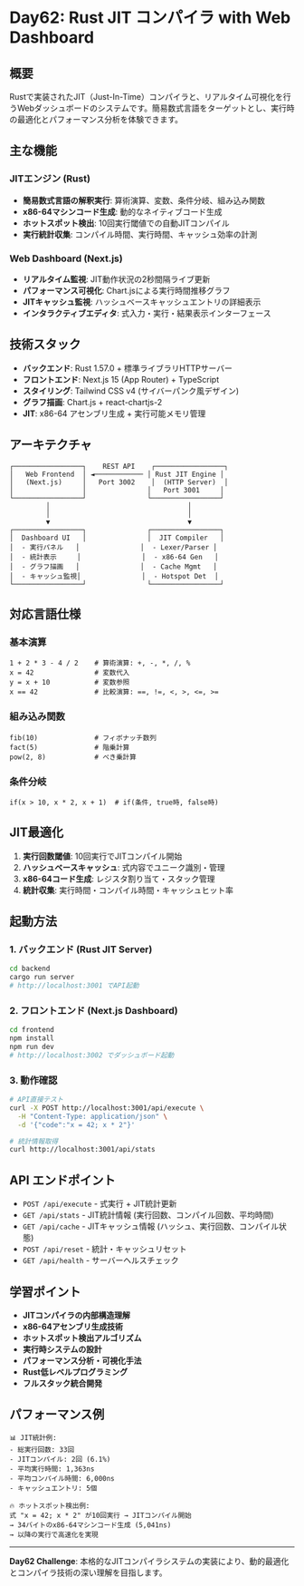 # Day62: Rust JIT コンパイラ with Web Dashboard

## 概要

Rustで実装されたJIT（Just-In-Time）コンパイラと、リアルタイム可視化を行うWebダッシュボードのシステムです。簡易数式言語をターゲットとし、実行時の最適化とパフォーマンス分析を体験できます。

## 主な機能

### JITエンジン (Rust)
- **簡易数式言語の解釈実行**: 算術演算、変数、条件分岐、組み込み関数
- **x86-64マシンコード生成**: 動的なネイティブコード生成
- **ホットスポット検出**: 10回実行閾値での自動JITコンパイル
- **実行統計収集**: コンパイル時間、実行時間、キャッシュ効率の計測

### Web Dashboard (Next.js)
- **リアルタイム監視**: JIT動作状況の2秒間隔ライブ更新
- **パフォーマンス可視化**: Chart.jsによる実行時間推移グラフ
- **JITキャッシュ監視**: ハッシュベースキャッシュエントリの詳細表示
- **インタラクティブエディタ**: 式入力・実行・結果表示インターフェース

## 技術スタック

- **バックエンド**: Rust 1.57.0 + 標準ライブラリHTTPサーバー
- **フロントエンド**: Next.js 15 (App Router) + TypeScript
- **スタイリング**: Tailwind CSS v4 (サイバーパンク風デザイン)
- **グラフ描画**: Chart.js + react-chartjs-2
- **JIT**: x86-64 アセンブリ生成 + 実行可能メモリ管理

## アーキテクチャ

```
┌─────────────────┐    REST API    ┌─────────────────┐
│   Web Frontend  │ ◄──────────── │ Rust JIT Engine │
│   (Next.js)     │   Port 3002    │  (HTTP Server)  │
│                 │               │   Port 3001     │
└─────────────────┘               └─────────────────┘
         │                                  │
         │                                  │
         ▼                                  ▼
┌─────────────────┐               ┌─────────────────┐
│  Dashboard UI   │               │  JIT Compiler   │
│  - 実行パネル   │               │  - Lexer/Parser │
│  - 統計表示     │               │  - x86-64 Gen   │
│  - グラフ描画   │               │  - Cache Mgmt   │
│  - キャッシュ監視│               │  - Hotspot Det  │
└─────────────────┘               └─────────────────┘
```

## 対応言語仕様

### 基本演算
```
1 + 2 * 3 - 4 / 2    # 算術演算: +, -, *, /, %
x = 42               # 変数代入
y = x + 10           # 変数参照
x == 42              # 比較演算: ==, !=, <, >, <=, >=
```

### 組み込み関数
```
fib(10)              # フィボナッチ数列
fact(5)              # 階乗計算
pow(2, 8)            # べき乗計算
```

### 条件分岐
```
if(x > 10, x * 2, x + 1)  # if(条件, true時, false時)
```

## JIT最適化

1. **実行回数閾値**: 10回実行でJITコンパイル開始
2. **ハッシュベースキャッシュ**: 式内容でユニーク識別・管理
3. **x86-64コード生成**: レジスタ割り当て・スタック管理
4. **統計収集**: 実行時間・コンパイル時間・キャッシュヒット率

## 起動方法

### 1. バックエンド (Rust JIT Server)
```bash
cd backend
cargo run server
# http://localhost:3001 でAPI起動
```

### 2. フロントエンド (Next.js Dashboard)
```bash
cd frontend
npm install
npm run dev
# http://localhost:3002 でダッシュボード起動
```

### 3. 動作確認
```bash
# API直接テスト
curl -X POST http://localhost:3001/api/execute \
  -H "Content-Type: application/json" \
  -d '{"code":"x = 42; x * 2"}'

# 統計情報取得
curl http://localhost:3001/api/stats
```

## API エンドポイント

- `POST /api/execute` - 式実行 + JIT統計更新
- `GET /api/stats` - JIT統計情報 (実行回数、コンパイル回数、平均時間)
- `GET /api/cache` - JITキャッシュ情報 (ハッシュ、実行回数、コンパイル状態)
- `POST /api/reset` - 統計・キャッシュリセット
- `GET /api/health` - サーバーヘルスチェック

## 学習ポイント

- **JITコンパイラの内部構造理解**
- **x86-64アセンブリ生成技術**
- **ホットスポット検出アルゴリズム**
- **実行時システムの設計**
- **パフォーマンス分析・可視化手法**
- **Rust低レベルプログラミング**
- **フルスタック統合開発**

## パフォーマンス例

```
📊 JIT統計例:
- 総実行回数: 33回
- JITコンパイル: 2回 (6.1%)
- 平均実行時間: 1,363ns
- 平均コンパイル時間: 6,000ns
- キャッシュエントリ: 5個

🔥 ホットスポット検出例:
式 "x = 42; x * 2" が10回実行 → JITコンパイル開始
→ 34バイトのx86-64マシンコード生成 (5,041ns)
→ 以降の実行で高速化を実現
```

---

**Day62 Challenge**: 本格的なJITコンパイラシステムの実装により、動的最適化とコンパイラ技術の深い理解を目指します。
